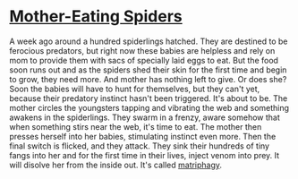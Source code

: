 # [Mother-Eating Spiders](https://youtu.be/coUd6d3j_6g)

A week ago around a hundred spiderlings hatched. They are destined to be ferocious predators, but right now these babies are helpless and rely on mom to provide them with sacs of specially laid eggs to eat.
But the food soon runs out and as the spiders shed their skin for the first time and begin to grow, they need more.
And mother has nothing left to give. Or does she?
Soon the babies will have to hunt for themselves, but they can't yet, because their predatory instinct hasn't been triggered. 
It's about to be.
The mother circles the youngsters tapping and vibrating the web and something awakens in the spiderlings.
They swarm in a frenzy, aware somehow that when something stirs near the web, it's time to eat.
The mother then presses herself into her babies, stimulating instinct even more. Then the final switch is flicked, and they attack.
They sink their hundreds of tiny fangs into her and for the first time in their lives, inject venom into prey. It will disolve her from the inside out. It's called [matriphagy](https://www.google.com/search?ei=hGrGWv-8F6Ol_QbGsYLgDg&q=matgraphagy&oq=matgraphagy&gs_l=psy-ab.3..0i13k1l6j0i13i30k1l4.833392.837935.0.838194.11.11.0.0.0.0.175.1011.9j2.11.0....0...1c.1.64.psy-ab..0.10.890...0j35i39k1j0i131k1j0i67k1j0i10k1j0i30k1j0i10i30k1j0i5i30k1j0i13i10i30k1j0i13i5i30k1.0.x9H96UIpCIE).
